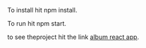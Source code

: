 To install hit npm install.

To run hit npm start.


to see theproject hit the link [album react app](https://album-project1.netlify.app/).
